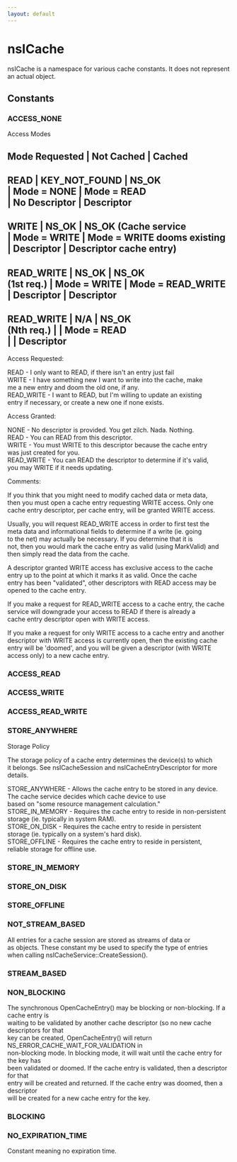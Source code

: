 ```yaml
---
layout: default
---
```


# nsICache #
  
nsICache is a namespace for various cache constants.  It does not represent  
an actual object.  
  

## Constants ##

### ACCESS_NONE ###
  
Access Modes  
  
  
Mode Requested | Not Cached          | Cached  
------------------------------------------------------------------------  
READ           | KEY_NOT_FOUND       | NS_OK  
               | Mode = NONE         | Mode = READ  
               | No Descriptor       | Descriptor  
------------------------------------------------------------------------  
WRITE          | NS_OK               | NS_OK            (Cache service  
               | Mode = WRITE        | Mode = WRITE      dooms existing  
               | Descriptor          | Descriptor        cache entry)  
------------------------------------------------------------------------  
READ_WRITE     | NS_OK               | NS_OK  
(1st req.)     | Mode = WRITE        | Mode = READ_WRITE  
               | Descriptor          | Descriptor  
------------------------------------------------------------------------  
READ_WRITE     | N/A                 | NS_OK  
(Nth req.)     |                     | Mode = READ  
               |                     | Descriptor  
------------------------------------------------------------------------  
  
  
Access Requested:  
  
READ	       - I only want to READ, if there isn't an entry just fail  
WRITE       - I have something new I want to write into the cache, make  
              me a new entry and doom the old one, if any.  
READ_WRITE  - I want to READ, but I'm willing to update an existing  
              entry if necessary, or create a new one if none exists.  
  
  
Access Granted:  
  
NONE        - No descriptor is provided. You get zilch. Nada. Nothing.  
READ		   - You can READ from this descriptor.  
WRITE	   - You must WRITE to this descriptor because the cache entry  
              was just created for you.  
READ_WRITE  - You can READ the descriptor to determine if it's valid,  
              you may WRITE if it needs updating.  
  
  
Comments:  
  
If you think that you might need to modify cached data or meta data,  
then you must open a cache entry requesting WRITE access.  Only one  
cache entry descriptor, per cache entry, will be granted WRITE access.  
  
Usually, you will request READ_WRITE access in order to first test the  
meta data and informational fields to determine if a write (ie. going  
to the net) may actually be necessary.  If you determine that it is   
not, then you would mark the cache entry as valid (using MarkValid) and  
then simply read the data from the cache.  
  
A descriptor granted WRITE access has exclusive access to the cache  
entry up to the point at which it marks it as valid.  Once the cache  
entry has been "validated", other descriptors with READ access may be  
opened to the cache entry.  
  
If you make a request for READ_WRITE access to a cache entry, the cache  
service will downgrade your access to READ if there is already a  
cache entry descriptor open with WRITE access.  
  
If you make a request for only WRITE access to a cache entry and another  
descriptor with WRITE access is currently open, then the existing cache  
entry will be 'doomed', and you will be given a descriptor (with WRITE  
access only) to a new cache entry.  
  
  

### ACCESS_READ ###

### ACCESS_WRITE ###

### ACCESS_READ_WRITE ###

### STORE_ANYWHERE ###
  
Storage Policy  
  
The storage policy of a cache entry determines the device(s) to which  
it belongs.  See nsICacheSession and nsICacheEntryDescriptor for more  
details.  
  
STORE_ANYWHERE        - Allows the cache entry to be stored in any device.  
                        The cache service decides which cache device to use  
                        based on "some resource management calculation."  
STORE_IN_MEMORY       - Requires the cache entry to reside in non-persistent  
                        storage (ie. typically in system RAM).  
STORE_ON_DISK         - Requires the cache entry to reside in persistent  
                        storage (ie. typically on a system's hard disk).  
STORE_OFFLINE         - Requires the cache entry to reside in persistent,  
                        reliable storage for offline use.  
  

### STORE_IN_MEMORY ###

### STORE_ON_DISK ###

### STORE_OFFLINE ###

### NOT_STREAM_BASED ###
  
All entries for a cache session are stored as streams of data or  
as objects.  These constant my be used to specify the type of entries  
when calling nsICacheService::CreateSession().  
  

### STREAM_BASED ###

### NON_BLOCKING ###
  
The synchronous OpenCacheEntry() may be blocking or non-blocking.  If a cache entry is  
waiting to be validated by another cache descriptor (so no new cache descriptors for that  
key can be created, OpenCacheEntry() will return NS_ERROR_CACHE_WAIT_FOR_VALIDATION in  
non-blocking mode.  In blocking mode, it will wait until the cache entry for the key has  
been validated or doomed.  If the cache entry is validated, then a descriptor for that  
entry will be created and returned.  If the cache entry was doomed, then a descriptor  
will be created for a new cache entry for the key.   
  

### BLOCKING ###

### NO_EXPIRATION_TIME ###
  
Constant meaning no expiration time.  
  
